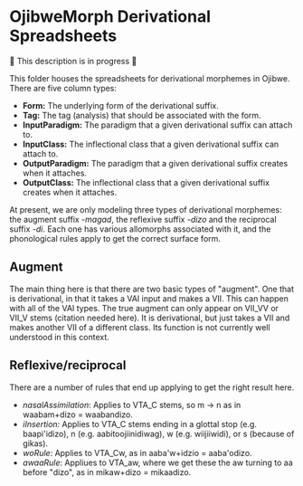 # OjibweMorph Derivational Spreadsheets

:construction: This description is in progress :construction:

This folder houses the spreadsheets for derivational morphemes in Ojibwe. There are five column types:

* **Form:** The underlying form of the derivational suffix.
* **Tag:** The tag (analysis) that should be associated with the form.
* **InputParadigm:** The paradigm that a given derivational suffix can attach to.
* **InputClass:** The inflectional class that a given derivational suffix can attach to.
* **OutputParadigm:** The paradigm that a given derivational suffix creates when it attaches.
* **OutputClass:** The inflectional class that a given derivational suffix creates when it attaches.

At present, we are only modeling three types of derivational morphemes: the augment suffix _-magad_, the reflexive suffix _-dizo_ and the reciprocal suffix _-di_. Each one has various allomorphs associated with it, and the phonological rules apply to get the correct surface form.

## Augment

The main thing here is that there are two basic types of "augment". One that is derivational, in that it takes a VAI input and makes a VII. This can happen with all of the VAI types. The true augment can only appear on VII_VV or VII_V stems (citation needed here). It is derivational, but just takes a VII and makes another VII of a different class. Its function is not currently well understood in this context.

## Reflexive/reciprocal

There are a number of rules that end up applying to get the right result here.

* _nasalAssimilation_: Applies to VTA_C stems, so m -> n as in waabam+dizo = waabandizo.
* _iInsertion:_ Applies to VTA_C stems ending in a glottal stop (e.g. baapi'idizo), n (e.g. aabitoojiinidiwag), w (e.g. wiijiiwidi), or s (because of gikas).
* _woRule_: Applies to VTA_Cw, as in aaba'w+idzio = aaba'odizo.
* _awaaRule_: Appliues to VTA_aw, where we get these the aw turning to aa before "dizo", as in mikaw+dizo = mikaadizo.